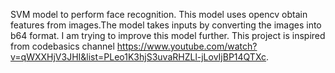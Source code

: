 SVM model to perform face recognition. This model uses opencv obtain features from images.The model takes inputs by converting the images into b64 format.
I am trying to improve this model further. This project is inspired from codebasics channel https://www.youtube.com/watch?v=qWXXHjV3JHI&list=PLeo1K3hjS3uvaRHZLl-jLovIjBP14QTXc.
